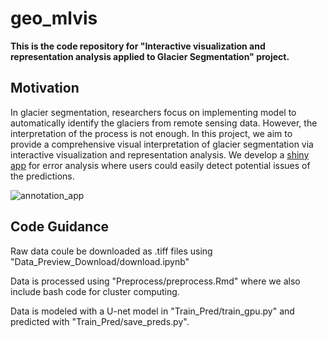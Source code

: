 # geo_mlvis
**This is the code repository for "Interactive visualization and representation analysis applied to Glacier Segmentation" project.**


## Motivation
In glacier segmentation, researchers focus on implementing model to automatically identify the glaciers from remote sensing data. However, the interpretation of the process is not enough. In this project, we aim to provide a comprehensive visual interpretation of glacier segmentation via interactive visualization and representation analysis. We develop a [shiny app](https://bruce-zheng.shinyapps.io/glacier_segmententation/) for error analysis where users could easily detect potential issues of the predictions.

![annotation_app](https://user-images.githubusercontent.com/53232883/144722685-e73ee8de-69f7-461e-a76e-d8b1724767f1.jpg)



## Code Guidance

Raw data coule be downloaded as .tiff files using "Data_Preview_Download/download.ipynb"

Data is processed using "Preprocess/preprocess.Rmd" where we also include bash code for cluster computing.

Data is modeled with a U-net model in "Train_Pred/train_gpu.py" and predicted with "Train_Pred/save_preds.py".

